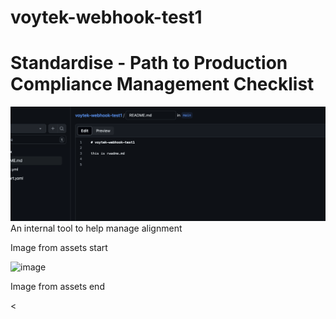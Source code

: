 # voytek-webhook-test1


# Standardise - Path to Production Compliance Management Checklist
![Standardise](doc/test_img.png)
An internal tool to help manage alignment


Image from assets start

<img width="1139" alt="image" src="https://github.com/cortextests/voytek-webhook-test1/assets/138560262/0653d2c1-7892-4c88-92e5-b6eb1bfebfb0">

Image from assets end

<
